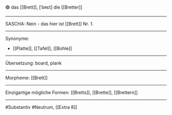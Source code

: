 🟢 das [[Brett]], [ˈbʀɛt]
die [[Bretter]]


---
SASCHA: Nein - das hier ist [[Brett]] Nr. 1.  


---
Synonyme:
- [[Platte]], [[Tafel]], [[Bohle]]

---
Übersetzung: board, plank

---
Morpheme:
[[Brett]]

---
Einzigartige mögliche Formen: [[Bretts]], [[Brette]], [[Brettern]]

---
#Substantiv #Neutrum, [[Extra 8]]